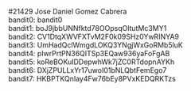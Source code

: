 #21429 Jose Daniel Gomez Cabrera<br>
bandit0: bandit0<br>
bandit1: boJ9jbbUNNfktd78OOpsqOltutMc3MY1<br>
bandit2: CV1DtqXWVFXTvM2F0k09SHz0YwRINYA9<br>
bandit3: UmHadQclWmgdLOKQ3YNgjWxGoRMb5luK<br>
bandit4: pIwrPrtPN36QITSp3EQaw936yaFoFgAB<br>
bandit5: koReBOKuIDDepwhWk7jZC0RTdopnAYKh<br>
bandit6: DXjZPULLxYr17uwoI01bNLQbtFemEgo7<br>
bandit7: HKBPTKQnIay4Fw76bEy8PVxKEDQRKTzs<br>
